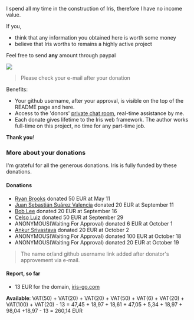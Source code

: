 
I spend all my time in the construction of Iris, therefore I have no income value.

If you,

- think that any information you obtained here is worth some money
- believe that Iris worths to remains a highly active project

Feel free to send **any** amount through paypal

[![](https://www.paypalobjects.com/en_US/i/btn/btn_donateCC_LG.gif)](https://www.paypal.com/cgi-bin/webscr?cmd=_donations&business=kataras2006%40hotmail%2ecom&lc=GR&item_name=Iris%20web%20framework&item_number=iriswebframeworkdonationid2016&currency_code=EUR&bn=PP%2dDonationsBF%3abtn_donateCC_LG%2egif%3aNonHosted&return=http://iris-go.com/assets/v4-book/iris.pdf&cancel_return=https://www.gitbook.com/book/kataras/iris/details)

> Please check your e-mail after your donation

Benefits:

- Your github username, after your approval, is visible on the top of the README page and here.
- Access to the 'donors' [private chat room](https://kataras.rocket.chat/group/donors), real-time assistance by me.
- Each donate gives lifetime to the Iris web framework. The author works full-time on this project, no time for any part-time job.

**Thank you**!

### More about your donations


I'm  grateful for all the generous donations. Iris is fully funded by these donations.

#### Donations

- [Ryan Brooks](https://github.com/ryanbyyc) donated 50 EUR at May 11
- [Juan Sebastián Suárez Valencia](https://github.com/Juanses) donated 20 EUR at September 11
- [Bob Lee](https://github.com/li3p) donated 20 EUR at September 16
- [Celso Luiz](https://github.com/celsosz) donated 50 EUR at September 29
- ANONYMOUS(Waiting For Approval) donated 6 EUR at October 1
- [Ankur Srivastava](https://github.com/ansrivas) donated 20 EUR at October 2
- ANONYMOUS(Waiting For Approval) donated 100 EUR at October 18
- ANONYMOUS(Waiting For Approval) donated 20 EUR at October 19

> The name or/and github username link added after donator's approvement via e-mail.

#### Report, so far

- 13 EUR for the domain, [iris-go.com](https://iris-go.com)


**Available**: VAT(50) + VAT(20) + VAT(20) + VAT(50) + VAT(6) + VAT(20) + VAT(100) + VAT(20) - 13 = 47,45 + 18,97 + 18,61 + 47,05 + 5,34 + 18,97 + 98,04 +18,97 - 13 =
260,14 EUR
